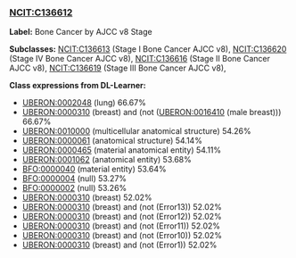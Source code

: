 
### [NCIT:C136612](http://purl.obolibrary.org/obo/NCIT_C136612)
**Label:** Bone Cancer by AJCC v8 Stage

**Subclasses:** [NCIT:C136613](http://purl.obolibrary.org/obo/NCIT_C136613) (Stage I Bone Cancer AJCC v8), [NCIT:C136620](http://purl.obolibrary.org/obo/NCIT_C136620) (Stage IV Bone Cancer AJCC v8), [NCIT:C136616](http://purl.obolibrary.org/obo/NCIT_C136616) (Stage II Bone Cancer AJCC v8), [NCIT:C136619](http://purl.obolibrary.org/obo/NCIT_C136619) (Stage III Bone Cancer AJCC v8), 

**Class expressions from DL-Learner:**

- [UBERON:0002048](http://purl.obolibrary.org/obo/UBERON_0002048) (lung) 66.67%
- [UBERON:0000310](http://purl.obolibrary.org/obo/UBERON_0000310) (breast) and (not ([UBERON:0016410](http://purl.obolibrary.org/obo/UBERON_0016410) (male breast))) 66.67%
- [UBERON:0010000](http://purl.obolibrary.org/obo/UBERON_0010000) (multicellular anatomical structure) 54.26%
- [UBERON:0000061](http://purl.obolibrary.org/obo/UBERON_0000061) (anatomical structure) 54.14%
- [UBERON:0000465](http://purl.obolibrary.org/obo/UBERON_0000465) (material anatomical entity) 54.11%
- [UBERON:0001062](http://purl.obolibrary.org/obo/UBERON_0001062) (anatomical entity) 53.68%
- [BFO:0000040](http://purl.obolibrary.org/obo/BFO_0000040) (material entity) 53.64%
- [BFO:0000004](http://purl.obolibrary.org/obo/BFO_0000004) (null) 53.27%
- [BFO:0000002](http://purl.obolibrary.org/obo/BFO_0000002) (null) 53.26%
- [UBERON:0000310](http://purl.obolibrary.org/obo/UBERON_0000310) (breast) 52.02%
- [UBERON:0000310](http://purl.obolibrary.org/obo/UBERON_0000310) (breast) and (not (Error13)) 52.02%
- [UBERON:0000310](http://purl.obolibrary.org/obo/UBERON_0000310) (breast) and (not (Error12)) 52.02%
- [UBERON:0000310](http://purl.obolibrary.org/obo/UBERON_0000310) (breast) and (not (Error11)) 52.02%
- [UBERON:0000310](http://purl.obolibrary.org/obo/UBERON_0000310) (breast) and (not (Error10)) 52.02%
- [UBERON:0000310](http://purl.obolibrary.org/obo/UBERON_0000310) (breast) and (not (Error1)) 52.02%


